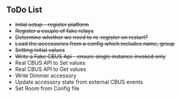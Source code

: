 ## ToDo List

* <del>Inital setup - register platform<del>
* <del>Register a couple of fake relays<del>
* <del>Determine whether we need to re-register on restart?<del>
* <del>Load the accessories from a config which includes name, group<del>
* <del>Setting initial values<del>
* <del>Write a Fake CBUS Api - ensure single instance invoked only<del>
* Real CBUS API to Set values
* Real CBUS API to Get values
* Write Dimmer accessory
* Update accessory state from external CBUS events
* Set Room from Config file
